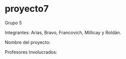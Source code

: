 # proyecto7

Grupo 5

Integrantes: Arias, Bravo, Francovich, Millicay y Roldán.

Nombre del proyecto:

Profesores Involucrados: 
